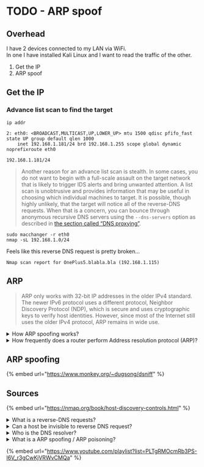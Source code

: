 # TODO - ARP spoof

## Overhead

I have 2 devices connected to my LAN via WiFi.\
In one I have installed Kali Linux and I want to read the traffic of the other.

1. Get the IP
2. ARP spoof

## Get the IP

### Advance list scan to find the target

```
ip addr

2: eth0: <BROADCAST,MULTICAST,UP,LOWER_UP> mtu 1500 qdisc pfifo_fast state UP group default qlen 1000
    inet 192.168.1.181/24 brd 192.168.1.255 scope global dynamic noprefixroute eth0

```

`192.168.1.181/24`

> Another reason for an advance list scan is stealth. In some cases, you do not want to begin with a full-scale assault on the target network that is likely to trigger IDS alerts and bring unwanted attention. A list scan is unobtrusive and provides information that may be useful in choosing which individual machines to target. It is possible, though highly unlikely, that the target will notice all of the reverse-DNS requests. When that is a concern, you can bounce through anonymous recursive DNS servers using the `--dns-servers` option as described in [the section called “DNS proxying”](https://nmap.org/book/subvert-ids.html#defeating-firewalls-dns-proxy).

```
sudo macchanger -r eth0 
nmap -sL 192.168.1.0/24
```

Feels like this reverse DNS request is pretty broken...

```
Nmap scan report for OnePlus5.blabla.bla (192.168.1.115)
```

## ARP

> ARP only works with 32-bit IP addresses in the older IPv4 standard. The newer IPv6 protocol uses a different protocol, Neighbor Discovery Protocol (NDP), which is secure and uses cryptographic keys to verify host identities. However, since most of the Internet still uses the older IPv4 protocol, ARP remains in wide use.

<details>

<summary>How ARP spoofing works?</summary>

It works cuz every ARP-request to a node completely updates the ARP table present in the cache dedicated to it by the protocol, without respecting the pre-existing entries in the Routing table.

So if the hacker impersonate the router and send an ARP request to a host, this host will think that the hacker is the router.\
And again, if the hacker impersonate the target host and send an ARP request to the router, the router will think that the hacker is the host.\
\
In the end the ARP table of the target host will see the hacker MAC as the default gateway.

`192.168.1.1      HH:HH:HH:HH:HH:HH`

The ARP table of the router will see the hacker MAC as the host IP.

`192.168.1.115    HH:HH:HH:HH:HH:HH`

In the ARP table/cache of all devices this could be seen:

`192.168.1.25    HH:HH:HH:HH:HH:HH   -> the real IP of the host` \
`192.168.1.115    HH:HH:HH:HH:HH:HH  -> the spoofed one`

</details>

<details>

<summary>How frequently does a router perform Address resolution protocol (ARP)?</summary>

Guess what, depends by a lot of factors :D

</details>

## ARP spoofing

{% embed url="https://www.monkey.org/~dugsong/dsniff" %}



## Sources

{% embed url="https://nmap.org/book/host-discovery-controls.html" %}

<details>

<summary>What is a reverse-DNS requests?</summary>

A reverse DNS is a DNS lookup of a domain name from an IP address.

You send and IP and you get the host name.

</details>

<details>

<summary>Can a host be invisible to reverse DNS request?</summary>

Idk but, I found that reverse DNS request can be filtered. This goes to Advance topic hands down.

</details>

<details>

<summary>Who is the DNS resolver?</summary>

```bash
cat /etc/resolv.conf 
# or better
( nmcli dev list || nmcli dev show ) | grep DNS
```

</details>

<details>

<summary>What is a ARP spoofing / ARP poisoning?</summary>

Is a technique by which an attacker sends ([spoofed](https://en.wikipedia.org/wiki/Spoofing\_attack)) ARP messages onto a LAN. Generally, the aim is to associate the attacker's MAC address with the IP address of another host, such as the default gateway, causing any traffic meant for that IP address to be sent to the attacker instead.

</details>

{% embed url="https://www.youtube.com/playlist?list=PLTgRMOcmRb3PS-l6V_r3gCwKjVRWvCMQa" %}

